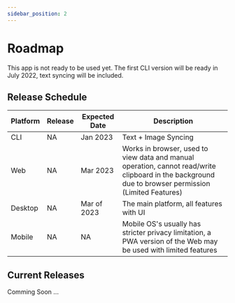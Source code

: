 ```yaml
---
sidebar_position: 2
---
```


# Roadmap

This app is not ready to be used yet. The first CLI version will be ready in July 2022, text syncing will be included.

## Release Schedule

| Platform | Release | Expected Date | Description                                                                                                                                          |
| -------- | ------- | ------------- | ---------------------------------------------------------------------------------------------------------------------------------------------------- |
| CLI      | NA      | Jan 2023      | Text + Image Syncing                                                                                                                                 |
| Web      | NA      | Mar 2023      | Works in browser, used to view data and manual operation, cannot read/write clipboard in the background due to browser permission (Limited Features) |
| Desktop  | NA      | Mar of 2023   | The main platform, all features with UI                                                                                                              |
| Mobile   | NA      | NA            | Mobile OS's usually has stricter privacy limitation, a PWA version of the Web may be used with limited features                                      |

## Current Releases

Comming Soon ...
